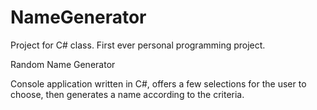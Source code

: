 # NameGenerator
Project for C# class. First ever personal programming project.

Random Name Generator

Console application written in C#, offers a few selections for the user to choose, then generates a name according to the criteria.

